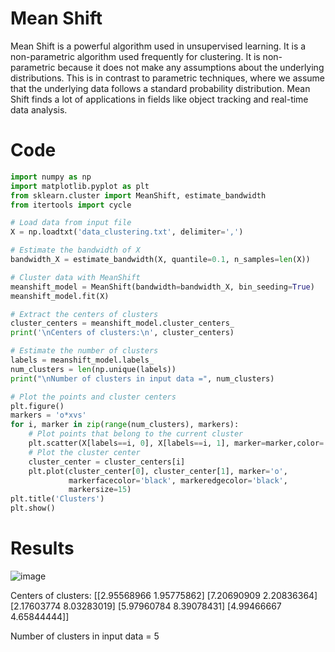 # Mean Shift
Mean Shift is a powerful algorithm used in unsupervised learning. It is a non-parametric
algorithm used frequently for clustering. It is non-parametric because it does not make any
assumptions about the underlying distributions. This is in contrast to parametric techniques,
where we assume that the underlying data follows a standard probability distribution. Mean
Shift finds a lot of applications in fields like object tracking and real-time data analysis.

# Code
```py
import numpy as np
import matplotlib.pyplot as plt
from sklearn.cluster import MeanShift, estimate_bandwidth
from itertools import cycle

# Load data from input file
X = np.loadtxt('data_clustering.txt', delimiter=',')

# Estimate the bandwidth of X
bandwidth_X = estimate_bandwidth(X, quantile=0.1, n_samples=len(X))

# Cluster data with MeanShift
meanshift_model = MeanShift(bandwidth=bandwidth_X, bin_seeding=True)
meanshift_model.fit(X)

# Extract the centers of clusters
cluster_centers = meanshift_model.cluster_centers_
print('\nCenters of clusters:\n', cluster_centers)

# Estimate the number of clusters
labels = meanshift_model.labels_
num_clusters = len(np.unique(labels))
print("\nNumber of clusters in input data =", num_clusters)

# Plot the points and cluster centers
plt.figure()
markers = 'o*xvs'
for i, marker in zip(range(num_clusters), markers):
    # Plot points that belong to the current cluster
    plt.scatter(X[labels==i, 0], X[labels==i, 1], marker=marker,color='black')
    # Plot the cluster center
    cluster_center = cluster_centers[i]
    plt.plot(cluster_center[0], cluster_center[1], marker='o',
             markerfacecolor='black', markeredgecolor='black',
             markersize=15)
plt.title('Clusters')
plt.show()

```

# Results
![image](https://user-images.githubusercontent.com/84629235/154827258-c9edbabe-babc-4ea1-8d62-c828d06de78e.png)

Centers of clusters:
 [[2.95568966 1.95775862]
 [7.20690909 2.20836364]
 [2.17603774 8.03283019]
 [5.97960784 8.39078431]
 [4.99466667 4.65844444]]

Number of clusters in input data = 5
